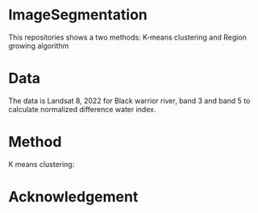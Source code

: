 # ImageSegmentation

This repositories shows a two methods: K-means clustering and Region growing algorithm

# Data
The data is Landsat 8, 2022 for Black warrior river, band 3 and band 5 to calculate normalized difference water index.

# Method
K means clustering:

# Acknowledgement
